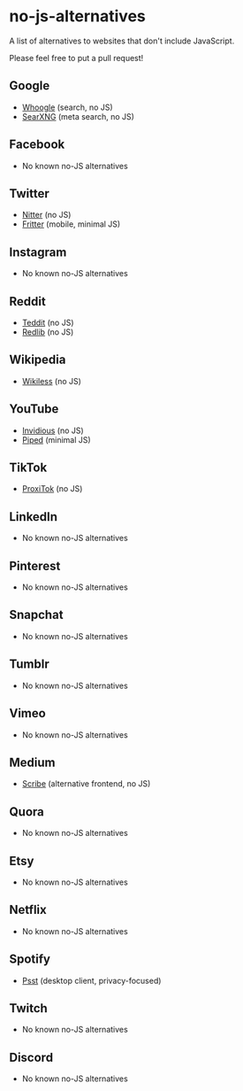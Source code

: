 # no-js-alternatives

A list of alternatives to websites that don't include JavaScript.

Please feel free to put a pull request!

## Google  
- [Whoogle](https://github.com/benbusby/whoogle-search) (search, no JS)  
- [SearXNG](https://github.com/searxng/searxng) (meta search, no JS)  

## Facebook  
- No known no-JS alternatives  

## Twitter  
- [Nitter](https://github.com/zedeus/nitter) (no JS)  
- [Fritter](https://github.com/jonjomckay/fritter) (mobile, minimal JS)  

## Instagram  
- No known no-JS alternatives  

## Reddit  
- [Teddit](https://codeberg.org/teddit/teddit) (no JS)  
- [Redlib](https://github.com/redlib-org/redlib) (no JS)  

## Wikipedia  
- [Wikiless](https://codeberg.org/orenom/wikiless) (no JS)  

## YouTube  
- [Invidious](https://github.com/iv-org/invidious) (no JS)  
- [Piped](https://github.com/TeamPiped/Piped) (minimal JS)  

## TikTok  
- [ProxiTok](https://github.com/pablouser1/ProxiTok) (no JS)  

## LinkedIn  
- No known no-JS alternatives  

## Pinterest  
- No known no-JS alternatives  

## Snapchat  
- No known no-JS alternatives  

## Tumblr  
- No known no-JS alternatives  

## Vimeo  
- No known no-JS alternatives  

## Medium  
- [Scribe](https://sr.ht/~edwardloveall/scribe/) (alternative frontend, no JS)  

## Quora  
- No known no-JS alternatives  

## Etsy  
- No known no-JS alternatives  

## Netflix  
- No known no-JS alternatives  

## Spotify  
- [Psst](https://github.com/jpochyla/psst) (desktop client, privacy-focused)  

## Twitch  
- No known no-JS alternatives  

## Discord  
- No known no-JS alternatives  
